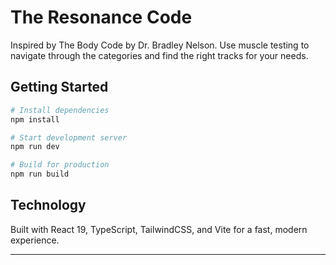 # The Resonance Code

Inspired by The Body Code by Dr. Bradley Nelson. Use muscle testing to navigate through the categories and find the right tracks for your needs.

## Getting Started

```bash
# Install dependencies
npm install

# Start development server
npm run dev

# Build for production
npm run build
```

## Technology

Built with React 19, TypeScript, TailwindCSS, and Vite for a fast, modern experience.

---
